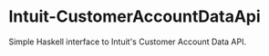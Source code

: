 Intuit-CustomerAccountDataApi
=============================

Simple Haskell interface to Intuit's Customer Account Data API.

